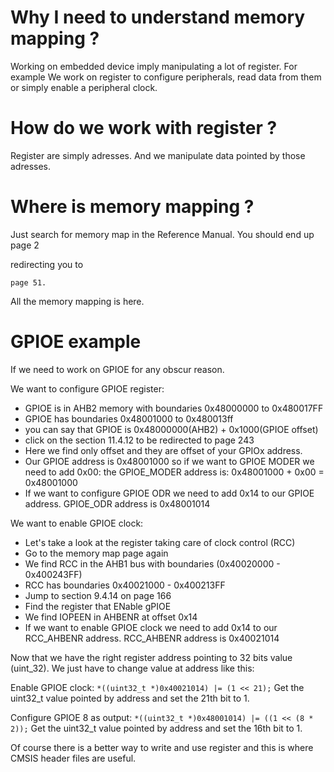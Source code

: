 # Why I need to understand memory mapping ?
Working on embedded device imply manipulating a lot of register.
For example We work on register to configure peripherals, read data from them
or simply enable a peripheral clock.

# How do we work with register ?
Register are simply adresses.
And we manipulate data pointed by those adresses.

# Where is memory mapping ?
Just search for memory map in the Reference Manual.
You should end up 
	page 2

redirecting you to 

	page 51.

All the memory mapping is here.

# GPIOE example
If we need to work on GPIOE for any obscur reason.

We want to configure GPIOE register:
- GPIOE is in AHB2 memory with boundaries 0x48000000 to 0x480017FF
- GPIOE has boundaries 0x48001000 to 0x480013ff
- you can say that GPIOE is 0x48000000(AHB2) + 0x1000(GPIOE offset)
- click on the section 11.4.12 to be redirected to page 243
- Here we find only offset and they are offset of your GPIOx address.
- Our GPIOE address is 0x48001000 so if we want to GPIOE MODER we need to add 
0x00: the GPIOE_MODER address is: 0x48001000 + 0x00 = 0x48001000
- If we want to configure GPIOE ODR we need to add 0x14 to our GPIOE address.
GPIOE_ODR address is 0x48001014

We want to enable GPIOE clock:
- Let's take a look at the register taking care of clock control (RCC)
- Go to the memory map page again
- We find RCC in the AHB1 bus with boundaries (0x40020000 - 0x400243FF)
- RCC has boundaries 0x40021000 - 0x400213FF
- Jump to section 9.4.14 on page 166
- Find the register that ENable gPIOE
- We find IOPEEN in AHBENR at offset 0x14
- If we want to enable GPIOE clock we need to add 0x14 to our RCC_AHBENR
address. RCC_AHBENR address is 0x40021014

Now that we have the right register address pointing to 32 bits value (uint_32).
We just have to change value at address like this:

Enable GPIOE clock:
`*((uint32_t *)0x40021014) |= (1 << 21);`
Get the uint32_t value pointed by address and set the 21th bit to 1.

Configure GPIOE 8 as output:
`*((uint32_t *)0x48001014) |= ((1 << (8 * 2));`
Get the uint32_t value pointed by address and set the 16th bit to 1.

Of course there is a better way to write and use register and this is where
CMSIS header files are useful.
